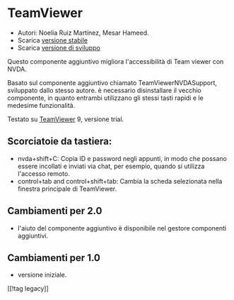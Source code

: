 # TeamViewer #

*	Autori: Noelia Ruiz Martínez, Mesar Hameed.
*	Scarica [versione stabile][1]
*	Scarica [versione di sviluppo][2]

Questo componente aggiuntivo migliora l'accessibilità di Team viewer con
NVDA.

Basato sul componente aggiuntivo chiamato TeamViewerNVDASupport, sviluppato
dallo stesso autore. è necessario disinstallare il vecchio componente, in
quanto entrambi utilizzano gli stessi tasti rapidi e le medesime
funzionalità.

Testato su [TeamViewer][3] 9, versione trial.

## Scorciatoie da tastiera: ##

*	nvda+shift+C: Copia ID e password negli appunti, in modo che possano
  essere incollati e inviati via chat, per esempio, quando si utilizza
  l'accesso remoto.
*	control+tab and control+shift+tab: Cambia la scheda selezionata nella
  finestra principale di TeamViewer.

## Cambiamenti per 2.0 ##
*	 l'aiuto del componente aggiuntivo è disponibile nel gestore componenti
   aggiuntivi.

## Cambiamenti per 1.0 ##
*	 versione iniziale.

[[!tag legacy]]

[1]: https://addons.nvda-project.org/files/get.php?file=tv

[2]: https://addons.nvda-project.org/files/get.php?file=tv-dev

[3]: https://www.teamviewer.com
